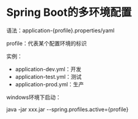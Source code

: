 # Spring Boot的多环境配置

语法：application-{profile}.properties/yaml

profile：代表某个配置环境的标识

实例：

- application-dev.yml：开发
- application-test.yml：测试
- application-prod.yml：生产

windows环境下启动：

java -jar xxx.jar --spring.profiles.active={profile}

